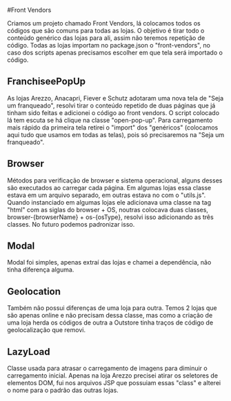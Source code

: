 #Front Vendors

Criamos um projeto chamado Front Vendors, lá colocamos todos os códigos que são comuns para todas as lojas. O objetivo é tirar todo o conteúdo genérico das lojas para ali, assim não teremos repetição de código.
Todas as lojas importam no package.json o "front-vendors", no caso dos scripts apenas precisamos escolher em que tela será importado o código.

## FranchiseePopUp
As lojas Arezzo, Anacapri, Fiever e Schutz adotaram uma nova tela de "Seja um franqueado", resolvi tirar o conteúdo repetido de duas páginas que já tinham sido feitas e adicionei o código ao front vendors.
O script colocado lá tem escuta se há clique na classe "open-pop-up".
Para carregamento mais rápido da primeira tela retirei o "import" dos "genéricos" (colocamos aqui tudo que usamos em todas as telas), pois só precisaremos na "Seja um franqueado".


## Browser
Métodos para verificação de browser e sistema operacional, alguns desses são executados ao carregar cada página.
Em algumas lojas essa classe estava em um arquivo separado, em outras estava no com o "utils.js".
Quando instanciado em algumas lojas ele adicionava uma classe na tag "html" com as siglas do browser + OS, noutras colocava duas classes, browser-{browserName} + os-{osType}, resolvi isso adicionando as três classes. No futuro podemos padronizar isso.

## Modal
Modal foi simples, apenas extraí das lojas e chamei a dependência, não tinha diferença alguma.

## Geolocation
Também não possui diferenças de uma loja para outra.
Temos 2 lojas que são apenas online e não precisam dessa classe, mas como a criação de uma loja herda os códigos de outra a Outstore tinha traços de código de geolocalização que removi.

## LazyLoad
Classe usada para atrasar o carregamento de imagens para diminuir o carregamento inicial.
Apenas na loja Arezzo precisei atirar os seletores de elementos DOM, fui nos arquivos JSP que possuiam essas "class" e alterei o nome para o padrão das outras lojas.